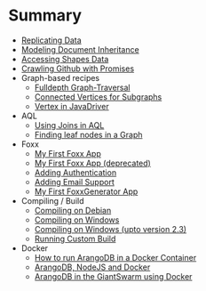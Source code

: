 # Summary
* [Replicating Data](ReplicatingData.md)
* [Modeling Document Inheritance](ModulDocumentInheritance.md)
* [Accessing Shapes Data](AccessingShapesData.md)
* [Crawling Github with Promises](CrawlingGithubPromises.md)
* Graph-based recipes
  * [Fulldepth Graph-Traversal](Fulldepth.md)
  * [Connected Vertices for Subgraphs](FindingConnectedVerticesForSubgraphs.md)
  * [Vertex in JavaDriver](JavaDriverGraphExampleVertex.md)
* AQL
  * [Using Joins in AQL](JoinsInAQL.md)
  * [Finding leaf nodes in a Graph](FindingLeafNodesGraph.md)
* Foxx
  * [My First Foxx App](FoxxFirstSteps.md)
  * [My First Foxx App (deprecated)](FoxxFirstStepsLegacy.md)
  * [Adding Authentication](FoxxAuth.md)
  * [Adding Email Support](FoxxQueues.md)
  * [My First FoxxGenerator App](FoxxGeneratorFirstSteps.md)
* Compiling / Build
  * [Compiling on Debian](CompilingOnDebian.md)
  * [Compiling on Windows](CompilingUnderWindows.md)
  * [Compiling on Windows (upto version 2.3)](CompilingUnderWindows-2.3.md)
  * [Running Custom Build](RunningCustomBuild.md)
* Docker
  * [How to run ArangoDB in a Docker Container](RunningInDockerContainer.md)
  * [ArangoDB, NodeJS and Docker](UsingArangoDBNodeJSDocker.md)
  * [ArangoDB in the GiantSwarm using Docker](UsingArangoDBInGiantSwarm.md)
